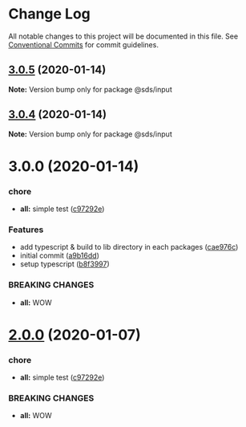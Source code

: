 # Change Log

All notable changes to this project will be documented in this file.
See [Conventional Commits](https://conventionalcommits.org) for commit guidelines.

## [3.0.5](https://github.com/Swingvy/ds-monorepo/compare/@sds/input@3.0.0...@sds/input@3.0.5) (2020-01-14)

**Note:** Version bump only for package @sds/input

## [3.0.4](https://github.com/Swingvy/ds-monorepo/compare/@sds/input@3.0.0...@sds/input@3.0.4) (2020-01-14)

**Note:** Version bump only for package @sds/input

# 3.0.0 (2020-01-14)

### chore

-   **all:** simple test ([c97292e](https://github.com/Swingvy/ds-monorepo/commit/c97292e158df265dc77494ac023aed26d1f61f81))

### Features

-   add typescript & build to lib directory in each packages ([cae976c](https://github.com/Swingvy/ds-monorepo/commit/cae976c096e813d5f67b8d06afb4bcf5ca10c045))
-   initial commit ([a9b16dd](https://github.com/Swingvy/ds-monorepo/commit/a9b16dd6b655e691eaff1576a777953abb30149a))
-   setup typescript ([b8f3997](https://github.com/Swingvy/ds-monorepo/commit/b8f3997b8c72515cd5133cf5c8a7604000a6b3a2))

### BREAKING CHANGES

-   **all:** WOW

# [2.0.0](https://github.com/Swingvy/ds-monorepo/compare/input@1.0.1...input@2.0.0) (2020-01-07)

### chore

-   **all:** simple test ([c97292e](https://github.com/Swingvy/ds-monorepo/commit/c97292e))

### BREAKING CHANGES

-   **all:** WOW

